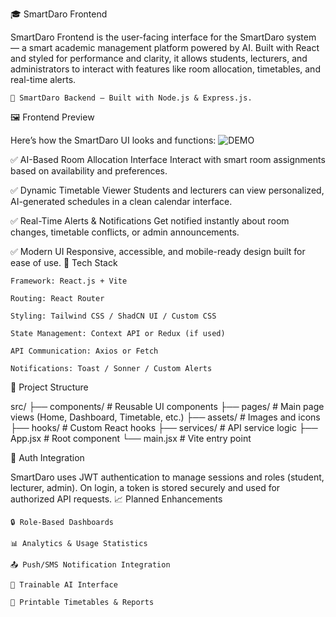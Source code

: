 🎓 SmartDaro Frontend

SmartDaro Frontend is the user-facing interface for the SmartDaro system — a smart academic management platform powered by AI. Built with React and styled for performance and clarity, it allows students, lecturers, and administrators to interact with features like room allocation, timetables, and real-time alerts.


    🔗 SmartDaro Backend – Built with Node.js & Express.js.
    

🖼️ Frontend Preview

Here’s how the SmartDaro UI looks and functions:
![DEMO](https://i.postimg.cc/KY3vbBcG/smararo-1.jpg)

✅ AI-Based Room Allocation Interface
Interact with smart room assignments based on availability and preferences.

✅ Dynamic Timetable Viewer
Students and lecturers can view personalized, AI-generated schedules in a clean calendar interface.

✅ Real-Time Alerts & Notifications
Get notified instantly about room changes, timetable conflicts, or admin announcements.

✅ Modern UI
Responsive, accessible, and mobile-ready design built for ease of use.
🧰 Tech Stack

    Framework: React.js + Vite

    Routing: React Router

    Styling: Tailwind CSS / ShadCN UI / Custom CSS

    State Management: Context API or Redux (if used)

    API Communication: Axios or Fetch

    Notifications: Toast / Sonner / Custom Alerts

📁 Project Structure

src/
├── components/      # Reusable UI components
├── pages/           # Main page views (Home, Dashboard, Timetable, etc.)
├── assets/          # Images and icons
├── hooks/           # Custom React hooks
├── services/        # API service logic
├── App.jsx          # Root component
└── main.jsx         # Vite entry point

🔐 Auth Integration

SmartDaro uses JWT authentication to manage sessions and roles (student, lecturer, admin). On login, a token is stored securely and used for authorized API requests.
📈 Planned Enhancements

    🔒 Role-Based Dashboards

    📊 Analytics & Usage Statistics

    📤 Push/SMS Notification Integration

    🧠 Trainable AI Interface

    🧾 Printable Timetables & Reports